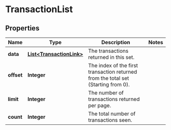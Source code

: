 
# TransactionList

## Properties
Name | Type | Description | Notes
------------ | ------------- | ------------- | -------------
**data** | [**List&lt;TransactionLink&gt;**](TransactionLink.md) | The transactions returned in this set. | 
**offset** | **Integer** | The index of the first transaction returned from the total set (Starting from 0). | 
**limit** | **Integer** | The number of transactions returned per page. | 
**count** | **Integer** | The total number of transactions seen. | 



